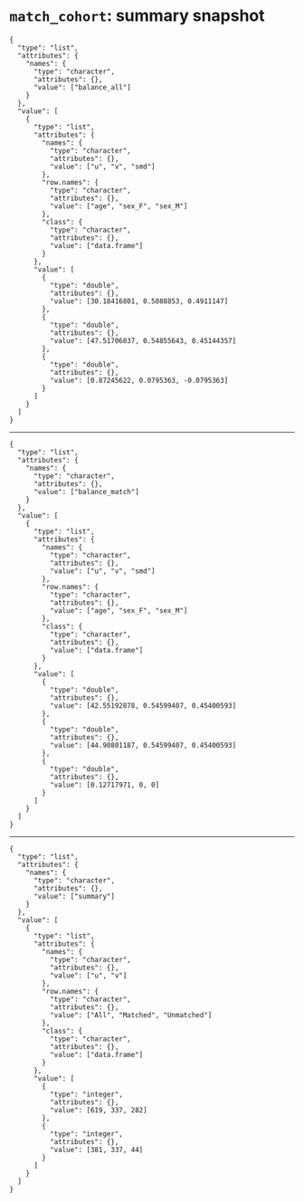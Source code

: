 # `match_cohort`: summary snapshot

    {
      "type": "list",
      "attributes": {
        "names": {
          "type": "character",
          "attributes": {},
          "value": ["balance_all"]
        }
      },
      "value": [
        {
          "type": "list",
          "attributes": {
            "names": {
              "type": "character",
              "attributes": {},
              "value": ["u", "v", "smd"]
            },
            "row.names": {
              "type": "character",
              "attributes": {},
              "value": ["age", "sex_F", "sex_M"]
            },
            "class": {
              "type": "character",
              "attributes": {},
              "value": ["data.frame"]
            }
          },
          "value": [
            {
              "type": "double",
              "attributes": {},
              "value": [30.18416801, 0.5088853, 0.4911147]
            },
            {
              "type": "double",
              "attributes": {},
              "value": [47.51706037, 0.54855643, 0.45144357]
            },
            {
              "type": "double",
              "attributes": {},
              "value": [0.87245622, 0.0795363, -0.0795363]
            }
          ]
        }
      ]
    }

---

    {
      "type": "list",
      "attributes": {
        "names": {
          "type": "character",
          "attributes": {},
          "value": ["balance_match"]
        }
      },
      "value": [
        {
          "type": "list",
          "attributes": {
            "names": {
              "type": "character",
              "attributes": {},
              "value": ["u", "v", "smd"]
            },
            "row.names": {
              "type": "character",
              "attributes": {},
              "value": ["age", "sex_F", "sex_M"]
            },
            "class": {
              "type": "character",
              "attributes": {},
              "value": ["data.frame"]
            }
          },
          "value": [
            {
              "type": "double",
              "attributes": {},
              "value": [42.55192878, 0.54599407, 0.45400593]
            },
            {
              "type": "double",
              "attributes": {},
              "value": [44.90801187, 0.54599407, 0.45400593]
            },
            {
              "type": "double",
              "attributes": {},
              "value": [0.12717971, 0, 0]
            }
          ]
        }
      ]
    }

---

    {
      "type": "list",
      "attributes": {
        "names": {
          "type": "character",
          "attributes": {},
          "value": ["summary"]
        }
      },
      "value": [
        {
          "type": "list",
          "attributes": {
            "names": {
              "type": "character",
              "attributes": {},
              "value": ["u", "v"]
            },
            "row.names": {
              "type": "character",
              "attributes": {},
              "value": ["All", "Matched", "Unmatched"]
            },
            "class": {
              "type": "character",
              "attributes": {},
              "value": ["data.frame"]
            }
          },
          "value": [
            {
              "type": "integer",
              "attributes": {},
              "value": [619, 337, 282]
            },
            {
              "type": "integer",
              "attributes": {},
              "value": [381, 337, 44]
            }
          ]
        }
      ]
    }

